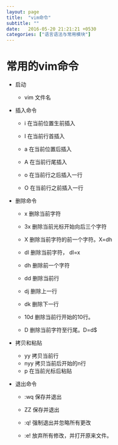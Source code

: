 ```yaml
---
layout: page
title:  "vim命令"
subtitle: ""
date:   2016-05-20 21:21:21 +0530
categories: ["语言语法与常用模块"]
---
```


# 常用的vim命令

- 启动
    - vim 文件名
- 插入命令
    - i 在当前位置生前插入

    - I 在当前行首插入

    - a 在当前位置后插入

    - A 在当前行尾插入

    - o 在当前行之后插入一行

    - O 在当前行之前插入一行
- 删除命令
    - x 删除当前字符

    - 3x 删除当前光标开始向后三个字符

    - X 删除当前字符的前一个字符。X=dh

    - dl 删除当前字符， dl=x

    - dh 删除前一个字符

    - dd 删除当前行

    - dj 删除上一行

    - dk 删除下一行

    - 10d 删除当前行开始的10行。

    - D 删除当前字符至行尾。D=d$

- 拷贝和粘贴
    - yy 拷贝当前行
    - nyy 拷贝当前后开始的n行
    - p  在当前光标后粘贴
- 退出命令
    - :wq 保存并退出

    - ZZ 保存并退出

    - :q! 强制退出并忽略所有更改

    - :e! 放弃所有修改，并打开原来文件。

